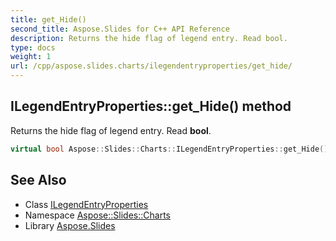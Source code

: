 ```yaml
---
title: get_Hide()
second_title: Aspose.Slides for C++ API Reference
description: Returns the hide flag of legend entry. Read bool.
type: docs
weight: 1
url: /cpp/aspose.slides.charts/ilegendentryproperties/get_hide/
---
```

## ILegendEntryProperties::get_Hide() method


Returns the hide flag of legend entry. Read **bool**.

```cpp
virtual bool Aspose::Slides::Charts::ILegendEntryProperties::get_Hide()=0
```

## See Also

* Class [ILegendEntryProperties](./)
* Namespace [Aspose::Slides::Charts](../)
* Library [Aspose.Slides](../../)